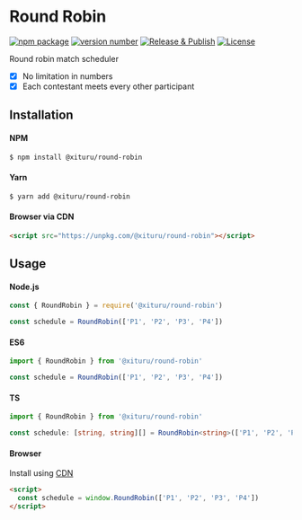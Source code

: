# Round Robin

[![npm package](https://img.shields.io/badge/npm%20i-@xituru/round--robin-brightgreen)](https://www.npmjs.com/package/@xituru/round-robin)
[![version number](https://img.shields.io/npm/v/@xituru/round-robin?color=green&label=version)](https://github.com/xituru/round-robin/releases)
[![Release & Publish](https://github.com/xituru/round-robin/actions/workflows/release.yml/badge.svg)](https://github.com/xituru/round-robin/actions/workflows/release.yml)
[![License](https://img.shields.io/github/license/xituru/round-robin)](https://github.com/xituru/round-robin/blob/main/LICENSE)

Round robin match scheduler

- [x] No limitation in numbers
- [x] Each contestant meets every other participant

## Installation

#### NPM

```bash
$ npm install @xituru/round-robin
```

#### Yarn

```bash
$ yarn add @xituru/round-robin
```

#### Browser via CDN

```html
<script src="https://unpkg.com/@xituru/round-robin"></script>
```

## Usage

#### Node.js

```js
const { RoundRobin } = require('@xituru/round-robin')

const schedule = RoundRobin(['P1', 'P2', 'P3', 'P4'])
```

#### ES6

```js
import { RoundRobin } from '@xituru/round-robin'

const schedule = RoundRobin(['P1', 'P2', 'P3', 'P4'])
```

#### TS

```ts
import { RoundRobin } from '@xituru/round-robin'

const schedule: [string, string][] = RoundRobin<string>(['P1', 'P2', 'P3', 'P4'])
```

#### Browser

Install using [CDN](#browser-via-cdn)

```html
<script>
  const schedule = window.RoundRobin(['P1', 'P2', 'P3', 'P4'])
</script>
```
